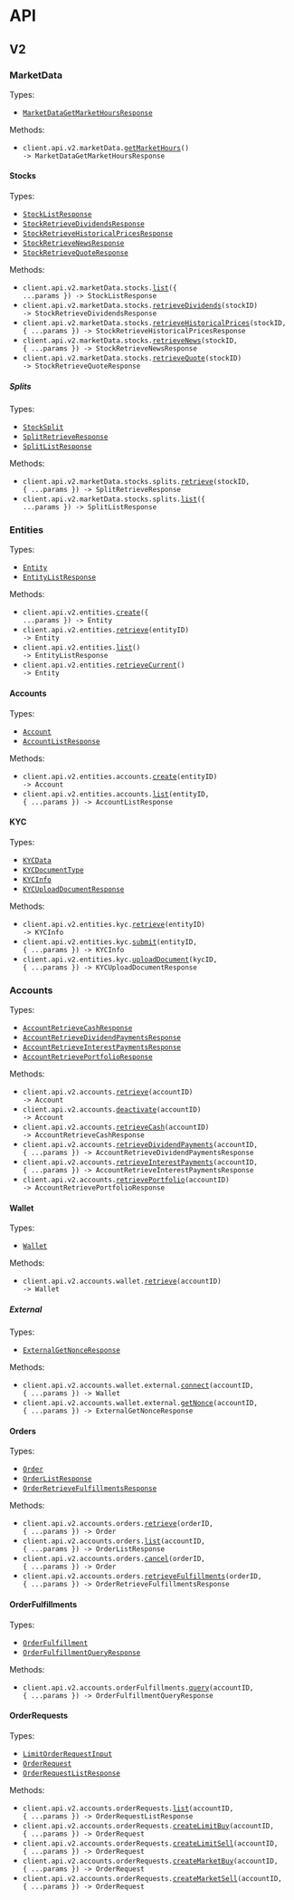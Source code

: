 # API

## V2

### MarketData

Types:

- <code><a href="./src/resources/api/v2/market-data/market-data.ts">MarketDataGetMarketHoursResponse</a></code>

Methods:

- <code title="get /api/v2/market_data/market_hours/">client.api.v2.marketData.<a href="./src/resources/api/v2/market-data/market-data.ts">getMarketHours</a>() -> MarketDataGetMarketHoursResponse</code>

#### Stocks

Types:

- <code><a href="./src/resources/api/v2/market-data/stocks/stocks.ts">StockListResponse</a></code>
- <code><a href="./src/resources/api/v2/market-data/stocks/stocks.ts">StockRetrieveDividendsResponse</a></code>
- <code><a href="./src/resources/api/v2/market-data/stocks/stocks.ts">StockRetrieveHistoricalPricesResponse</a></code>
- <code><a href="./src/resources/api/v2/market-data/stocks/stocks.ts">StockRetrieveNewsResponse</a></code>
- <code><a href="./src/resources/api/v2/market-data/stocks/stocks.ts">StockRetrieveQuoteResponse</a></code>

Methods:

- <code title="get /api/v2/market_data/stocks/">client.api.v2.marketData.stocks.<a href="./src/resources/api/v2/market-data/stocks/stocks.ts">list</a>({ ...params }) -> StockListResponse</code>
- <code title="get /api/v2/market_data/stocks/{stock_id}/dividends">client.api.v2.marketData.stocks.<a href="./src/resources/api/v2/market-data/stocks/stocks.ts">retrieveDividends</a>(stockID) -> StockRetrieveDividendsResponse</code>
- <code title="get /api/v2/market_data/stocks/{stock_id}/historical_prices/">client.api.v2.marketData.stocks.<a href="./src/resources/api/v2/market-data/stocks/stocks.ts">retrieveHistoricalPrices</a>(stockID, { ...params }) -> StockRetrieveHistoricalPricesResponse</code>
- <code title="get /api/v2/market_data/stocks/{stock_id}/news">client.api.v2.marketData.stocks.<a href="./src/resources/api/v2/market-data/stocks/stocks.ts">retrieveNews</a>(stockID, { ...params }) -> StockRetrieveNewsResponse</code>
- <code title="get /api/v2/market_data/stocks/{stock_id}/quote">client.api.v2.marketData.stocks.<a href="./src/resources/api/v2/market-data/stocks/stocks.ts">retrieveQuote</a>(stockID) -> StockRetrieveQuoteResponse</code>

##### Splits

Types:

- <code><a href="./src/resources/api/v2/market-data/stocks/splits.ts">StockSplit</a></code>
- <code><a href="./src/resources/api/v2/market-data/stocks/splits.ts">SplitRetrieveResponse</a></code>
- <code><a href="./src/resources/api/v2/market-data/stocks/splits.ts">SplitListResponse</a></code>

Methods:

- <code title="get /api/v2/market_data/stocks/{stock_id}/splits">client.api.v2.marketData.stocks.splits.<a href="./src/resources/api/v2/market-data/stocks/splits.ts">retrieve</a>(stockID, { ...params }) -> SplitRetrieveResponse</code>
- <code title="get /api/v2/market_data/stocks/splits">client.api.v2.marketData.stocks.splits.<a href="./src/resources/api/v2/market-data/stocks/splits.ts">list</a>({ ...params }) -> SplitListResponse</code>

### Entities

Types:

- <code><a href="./src/resources/api/v2/entities/entities.ts">Entity</a></code>
- <code><a href="./src/resources/api/v2/entities/entities.ts">EntityListResponse</a></code>

Methods:

- <code title="post /api/v2/entities/">client.api.v2.entities.<a href="./src/resources/api/v2/entities/entities.ts">create</a>({ ...params }) -> Entity</code>
- <code title="get /api/v2/entities/{entity_id}">client.api.v2.entities.<a href="./src/resources/api/v2/entities/entities.ts">retrieve</a>(entityID) -> Entity</code>
- <code title="get /api/v2/entities/">client.api.v2.entities.<a href="./src/resources/api/v2/entities/entities.ts">list</a>() -> EntityListResponse</code>
- <code title="get /api/v2/entities/me">client.api.v2.entities.<a href="./src/resources/api/v2/entities/entities.ts">retrieveCurrent</a>() -> Entity</code>

#### Accounts

Types:

- <code><a href="./src/resources/api/v2/entities/accounts.ts">Account</a></code>
- <code><a href="./src/resources/api/v2/entities/accounts.ts">AccountListResponse</a></code>

Methods:

- <code title="post /api/v2/entities/{entity_id}/accounts">client.api.v2.entities.accounts.<a href="./src/resources/api/v2/entities/accounts.ts">create</a>(entityID) -> Account</code>
- <code title="get /api/v2/entities/{entity_id}/accounts">client.api.v2.entities.accounts.<a href="./src/resources/api/v2/entities/accounts.ts">list</a>(entityID, { ...params }) -> AccountListResponse</code>

#### KYC

Types:

- <code><a href="./src/resources/api/v2/entities/kyc.ts">KYCData</a></code>
- <code><a href="./src/resources/api/v2/entities/kyc.ts">KYCDocumentType</a></code>
- <code><a href="./src/resources/api/v2/entities/kyc.ts">KYCInfo</a></code>
- <code><a href="./src/resources/api/v2/entities/kyc.ts">KYCUploadDocumentResponse</a></code>

Methods:

- <code title="get /api/v2/entities/{entity_id}/kyc">client.api.v2.entities.kyc.<a href="./src/resources/api/v2/entities/kyc.ts">retrieve</a>(entityID) -> KYCInfo</code>
- <code title="post /api/v2/entities/{entity_id}/kyc">client.api.v2.entities.kyc.<a href="./src/resources/api/v2/entities/kyc.ts">submit</a>(entityID, { ...params }) -> KYCInfo</code>
- <code title="post /api/v2/entities/{entity_id}/kyc/{kyc_id}/document">client.api.v2.entities.kyc.<a href="./src/resources/api/v2/entities/kyc.ts">uploadDocument</a>(kycID, { ...params }) -> KYCUploadDocumentResponse</code>

### Accounts

Types:

- <code><a href="./src/resources/api/v2/accounts/accounts.ts">AccountRetrieveCashResponse</a></code>
- <code><a href="./src/resources/api/v2/accounts/accounts.ts">AccountRetrieveDividendPaymentsResponse</a></code>
- <code><a href="./src/resources/api/v2/accounts/accounts.ts">AccountRetrieveInterestPaymentsResponse</a></code>
- <code><a href="./src/resources/api/v2/accounts/accounts.ts">AccountRetrievePortfolioResponse</a></code>

Methods:

- <code title="get /api/v2/accounts/{account_id}">client.api.v2.accounts.<a href="./src/resources/api/v2/accounts/accounts.ts">retrieve</a>(accountID) -> Account</code>
- <code title="post /api/v2/accounts/{account_id}/deactivate">client.api.v2.accounts.<a href="./src/resources/api/v2/accounts/accounts.ts">deactivate</a>(accountID) -> Account</code>
- <code title="get /api/v2/accounts/{account_id}/cash">client.api.v2.accounts.<a href="./src/resources/api/v2/accounts/accounts.ts">retrieveCash</a>(accountID) -> AccountRetrieveCashResponse</code>
- <code title="get /api/v2/accounts/{account_id}/dividend_payments">client.api.v2.accounts.<a href="./src/resources/api/v2/accounts/accounts.ts">retrieveDividendPayments</a>(accountID, { ...params }) -> AccountRetrieveDividendPaymentsResponse</code>
- <code title="get /api/v2/accounts/{account_id}/interest_payments">client.api.v2.accounts.<a href="./src/resources/api/v2/accounts/accounts.ts">retrieveInterestPayments</a>(accountID, { ...params }) -> AccountRetrieveInterestPaymentsResponse</code>
- <code title="get /api/v2/accounts/{account_id}/portfolio">client.api.v2.accounts.<a href="./src/resources/api/v2/accounts/accounts.ts">retrievePortfolio</a>(accountID) -> AccountRetrievePortfolioResponse</code>

#### Wallet

Types:

- <code><a href="./src/resources/api/v2/accounts/wallet/wallet.ts">Wallet</a></code>

Methods:

- <code title="get /api/v2/accounts/{account_id}/wallet">client.api.v2.accounts.wallet.<a href="./src/resources/api/v2/accounts/wallet/wallet.ts">retrieve</a>(accountID) -> Wallet</code>

##### External

Types:

- <code><a href="./src/resources/api/v2/accounts/wallet/external.ts">ExternalGetNonceResponse</a></code>

Methods:

- <code title="post /api/v2/accounts/{account_id}/wallet/external">client.api.v2.accounts.wallet.external.<a href="./src/resources/api/v2/accounts/wallet/external.ts">connect</a>(accountID, { ...params }) -> Wallet</code>
- <code title="get /api/v2/accounts/{account_id}/wallet/external/nonce">client.api.v2.accounts.wallet.external.<a href="./src/resources/api/v2/accounts/wallet/external.ts">getNonce</a>(accountID, { ...params }) -> ExternalGetNonceResponse</code>

#### Orders

Types:

- <code><a href="./src/resources/api/v2/accounts/orders.ts">Order</a></code>
- <code><a href="./src/resources/api/v2/accounts/orders.ts">OrderListResponse</a></code>
- <code><a href="./src/resources/api/v2/accounts/orders.ts">OrderRetrieveFulfillmentsResponse</a></code>

Methods:

- <code title="get /api/v2/accounts/{account_id}/orders/{order_id}">client.api.v2.accounts.orders.<a href="./src/resources/api/v2/accounts/orders.ts">retrieve</a>(orderID, { ...params }) -> Order</code>
- <code title="get /api/v2/accounts/{account_id}/orders">client.api.v2.accounts.orders.<a href="./src/resources/api/v2/accounts/orders.ts">list</a>(accountID, { ...params }) -> OrderListResponse</code>
- <code title="post /api/v2/accounts/{account_id}/orders/{order_id}/cancel">client.api.v2.accounts.orders.<a href="./src/resources/api/v2/accounts/orders.ts">cancel</a>(orderID, { ...params }) -> Order</code>
- <code title="get /api/v2/accounts/{account_id}/orders/{order_id}/fulfillments">client.api.v2.accounts.orders.<a href="./src/resources/api/v2/accounts/orders.ts">retrieveFulfillments</a>(orderID, { ...params }) -> OrderRetrieveFulfillmentsResponse</code>

#### OrderFulfillments

Types:

- <code><a href="./src/resources/api/v2/accounts/order-fulfillments.ts">OrderFulfillment</a></code>
- <code><a href="./src/resources/api/v2/accounts/order-fulfillments.ts">OrderFulfillmentQueryResponse</a></code>

Methods:

- <code title="get /api/v2/accounts/{account_id}/order_fulfillments">client.api.v2.accounts.orderFulfillments.<a href="./src/resources/api/v2/accounts/order-fulfillments.ts">query</a>(accountID, { ...params }) -> OrderFulfillmentQueryResponse</code>

#### OrderRequests

Types:

- <code><a href="./src/resources/api/v2/accounts/order-requests.ts">LimitOrderRequestInput</a></code>
- <code><a href="./src/resources/api/v2/accounts/order-requests.ts">OrderRequest</a></code>
- <code><a href="./src/resources/api/v2/accounts/order-requests.ts">OrderRequestListResponse</a></code>

Methods:

- <code title="get /api/v2/accounts/{account_id}/order_requests">client.api.v2.accounts.orderRequests.<a href="./src/resources/api/v2/accounts/order-requests.ts">list</a>(accountID, { ...params }) -> OrderRequestListResponse</code>
- <code title="post /api/v2/accounts/{account_id}/order_requests/limit_buy">client.api.v2.accounts.orderRequests.<a href="./src/resources/api/v2/accounts/order-requests.ts">createLimitBuy</a>(accountID, { ...params }) -> OrderRequest</code>
- <code title="post /api/v2/accounts/{account_id}/order_requests/limit_sell">client.api.v2.accounts.orderRequests.<a href="./src/resources/api/v2/accounts/order-requests.ts">createLimitSell</a>(accountID, { ...params }) -> OrderRequest</code>
- <code title="post /api/v2/accounts/{account_id}/order_requests/market_buy">client.api.v2.accounts.orderRequests.<a href="./src/resources/api/v2/accounts/order-requests.ts">createMarketBuy</a>(accountID, { ...params }) -> OrderRequest</code>
- <code title="post /api/v2/accounts/{account_id}/order_requests/market_sell">client.api.v2.accounts.orderRequests.<a href="./src/resources/api/v2/accounts/order-requests.ts">createMarketSell</a>(accountID, { ...params }) -> OrderRequest</code>
